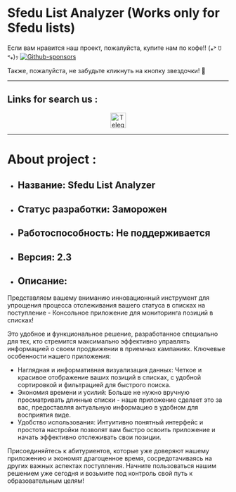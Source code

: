 # Sfedu List Analyzer (Works only for Sfedu lists)
Если вам нравится наш проект, пожалуйста, купите нам по кофе!! (⁎˃ ꇴ ˂⁎)ｯ
[![Github-sponsors](https://img.shields.io/badge/sponsor-30363D?style=for-the-badge&logo=GitHub-Sponsors&logoColor=#EA4AAA)](https://clck.ru/3CC6jE)

Также, пожалуйста, не забудьте кликнуть на кнопку звездочки! 🌟 

---

## Links for search us :
<div id="badges" align="center">
    <a href="https://t.me/+jDd7NORR5lhkZGJi">
        <img src="https://img.shields.io/badge/Telegram-blue?style=for-the-badge&logo=telegram&logoColor=white" height="35" alt ="Telegram Badge"/>
    </a>
</div>

---

 # About project :
 - ## Название: Sfedu List Analyzer

 - ## Статус разработки: Заморожен

 - ## Работоспособность: Не поддерживается

 - ## Версия: 2.3

 - ## Описание: 

Представляем вашему вниманию инновационный инструмент для упрощения процесса отслеживания вашего статуса в списках на поступление - Консольное приложение для мониторинга позиций в списках!

Это удобное и функциональное решение, разработанное специально для тех, кто стремится максимально эффективно управлять информацией о своем продвижении в приемных кампаниях. Ключевые особенности нашего приложения:

- Наглядная и информативная визуализация данных: Четкое и красивое отображение ваших позиций в списках, с удобной сортировкой и фильтрацией для быстрого поиска.
- Экономия времени и усилий: Больше не нужно вручную просматривать длинные списки - наше приложение сделает это за вас, предоставляя актуальную информацию в удобном для восприятия виде.
- Удобство использования: Интуитивно понятный интерфейс и простота настройки позволят вам быстро освоить приложение и начать эффективно отслеживать свои позиции.

Присоединяйтесь к абитуриентов, которые уже доверяют нашему приложению и экономят драгоценное время, сосредотачиваясь на других важных аспектах поступления. Начните пользоваться нашим решением уже сегодня и возьмите под контроль свой путь к образовательным целям!
